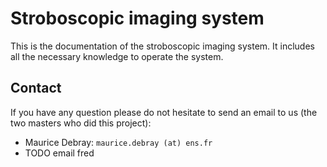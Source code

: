 # Stroboscopic imaging system

This is the documentation of the stroboscopic imaging system. It includes
all the necessary knowledge to operate the system.

## Contact

If you have any question please do not hesitate to send an email to us (the two
masters who did this project):

  - Maurice Debray: `maurice.debray (at) ens.fr`
  - TODO email fred


